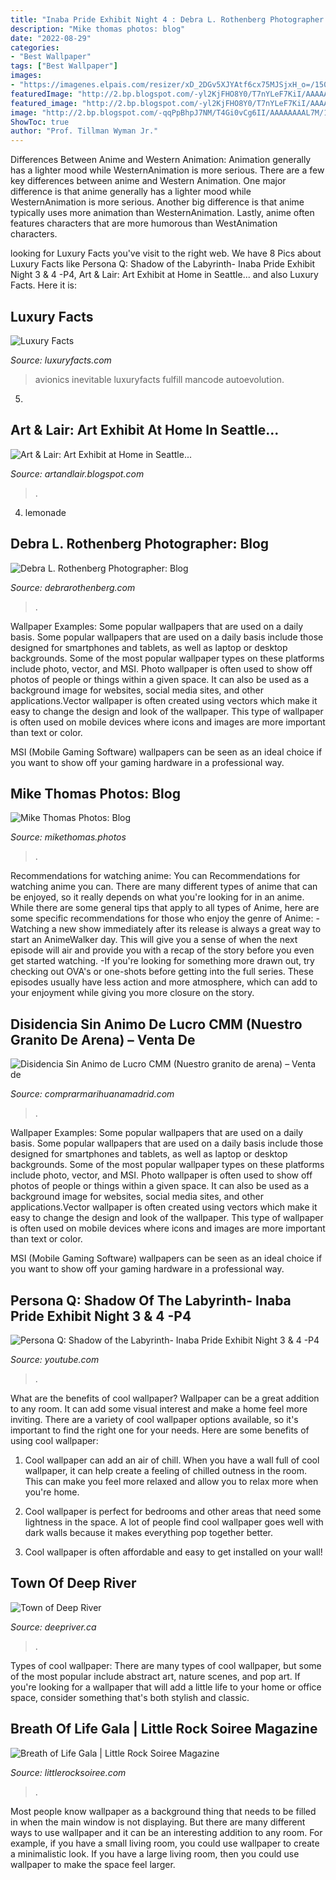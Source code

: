 ```yaml
---
title: "Inaba Pride Exhibit Night 4 : Debra L. Rothenberg Photographer: Blog"
description: "Mike thomas photos: blog"
date: "2022-08-29"
categories:
- "Best Wallpaper"
tags: ["Best Wallpaper"]
images:
- "https://imagenes.elpais.com/resizer/xD_2DGv5XJYAtf6cx75MJSjxH_o=/1500x0/cloudfront-eu-central-1.images.arcpublishing.com/prisa/UUA4MGZAHNHN7M3VFTUUBWDXZ4.jpg"
featuredImage: "http://2.bp.blogspot.com/-yl2KjFHO8Y0/T7nYLeF7KiI/AAAAAAAAEYI/4QQ0PWEDdSw/w1200-h630-p-k-no-nu/IMG_3618.JPG"
featured_image: "http://2.bp.blogspot.com/-yl2KjFHO8Y0/T7nYLeF7KiI/AAAAAAAAEYI/4QQ0PWEDdSw/w1200-h630-p-k-no-nu/IMG_3618.JPG"
image: "http://2.bp.blogspot.com/-qqPpBhpJ7NM/T4Gi0vCg6II/AAAAAAAAL7M/1e_nISQfsOM/s1600/554335_10150734307278081_49859873080_9534627_1909793709_n.jpg"
ShowToc: true
author: "Prof. Tillman Wyman Jr."
---
```



Differences Between Anime and Western Animation: Animation generally has a lighter mood while WesternAnimation is more serious.
There are a few key differences between anime and Western Animation. One major difference is that anime generally has a lighter mood while WesternAnimation is more serious. Another big difference is that anime typically uses more animation than WesternAnimation. Lastly, anime often features characters that are more humorous than WestAnimation characters.

	

		
looking for Luxury Facts you've visit to the right web. We have 8 Pics about Luxury Facts like Persona Q: Shadow of the Labyrinth- Inaba Pride Exhibit Night 3 &amp; 4 -P4, Art &amp; Lair: Art Exhibit at Home in Seattle... and also Luxury Facts. Here it is:
		
    
## Luxury Facts

<img loading=lazy src="http://www.luxuryfacts.com/app/webroot/img/images/avionics-02-electric-bike.jpg" onerror="this.onerror=null;this.src='https://tse4.mm.bing.net/th?id=OIP.RIkvvASsQ5aKm1L87cEyaQHaEn&amp;pid=15.1';" alt="Luxury Facts">

_Source: luxuryfacts.com_

>avionics inevitable luxuryfacts fulfill mancode autoevolution. 

	

5.

    
## Art &amp; Lair: Art Exhibit At Home In Seattle...

<img loading=lazy src="http://2.bp.blogspot.com/-yl2KjFHO8Y0/T7nYLeF7KiI/AAAAAAAAEYI/4QQ0PWEDdSw/w1200-h630-p-k-no-nu/IMG_3618.JPG" onerror="this.onerror=null;this.src='https://tse2.mm.bing.net/th?id=OIP.Fkj7ivO8yXjR0CKTYMjKHgHaD4&amp;pid=15.1';" alt="Art &amp; Lair: Art Exhibit at Home in Seattle...">

_Source: artandlair.blogspot.com_

>. 

	

4. lemonade 

    
## Debra L. Rothenberg Photographer: Blog

<img loading=lazy src="http://2.bp.blogspot.com/-qqPpBhpJ7NM/T4Gi0vCg6II/AAAAAAAAL7M/1e_nISQfsOM/s1600/554335_10150734307278081_49859873080_9534627_1909793709_n.jpg" onerror="this.onerror=null;this.src='https://tse2.mm.bing.net/th?id=OIP.-dAtNoby2olnM0Y8IIJKRwAAAA&amp;pid=15.1';" alt="Debra L. Rothenberg Photographer: Blog">

_Source: debrarothenberg.com_

>. 

	

Wallpaper Examples: Some popular wallpapers that are used on a daily basis.
Some popular wallpapers that are used on a daily basis include those designed for smartphones and tablets, as well as laptop or desktop backgrounds. Some of the most popular wallpaper types on these platforms include photo, vector, and MSI. 
Photo wallpaper is often used to show off photos of people or things within a given space. It can also be used as a background image for websites, social media sites, and other applications.Vector wallpaper is often created using vectors which make it easy to change the design and look of the wallpaper. This type of wallpaper is often used on mobile devices where icons and images are more important than text or color. 

MSI (Mobile Gaming Software) wallpapers can be seen as an ideal choice if you want to show off your gaming hardware in a professional way.

    
## Mike Thomas Photos: Blog

<img loading=lazy src="https://mikethomas.photos/img/s/v-10/p1122747063-2.jpg" onerror="this.onerror=null;this.src='https://tse4.mm.bing.net/th?id=OIP.3jH-rRncuNMIquBI_1JORwAAAA&amp;pid=15.1';" alt="Mike Thomas Photos: Blog">

_Source: mikethomas.photos_

>. 

	

Recommendations for watching anime: You can
Recommendations for watching anime you can. There are many different types of anime that can be enjoyed, so it really depends on what you're looking for in an anime. While there are some general tips that apply to all types of Anime, here are some specific recommendations for those who enjoy the genre of Anime: 
-Watching a new show immediately after its release is always a great way to start an AnimeWalker day. This will give you a sense of when the next episode will air and provide you with a recap of the story before you even get started watching. 
-If you're looking for something more drawn out, try checking out OVA's or one-shots before getting into the full series. These episodes usually have less action and more atmosphere, which can add to your enjoyment while giving you more closure on the story.

    
## Disidencia Sin Animo De Lucro CMM (Nuestro Granito De Arena) – Venta De

<img loading=lazy src="https://imagenes.elpais.com/resizer/xD_2DGv5XJYAtf6cx75MJSjxH_o=/1500x0/cloudfront-eu-central-1.images.arcpublishing.com/prisa/UUA4MGZAHNHN7M3VFTUUBWDXZ4.jpg" onerror="this.onerror=null;this.src='https://tse2.mm.bing.net/th?id=OIP.T95ONEip0-onXIJZXkmr9wHaEK&amp;pid=15.1';" alt="Disidencia Sin Animo de Lucro CMM (Nuestro granito de arena) – Venta de">

_Source: comprarmarihuanamadrid.com_

>. 

	

Wallpaper Examples: Some popular wallpapers that are used on a daily basis.
Some popular wallpapers that are used on a daily basis include those designed for smartphones and tablets, as well as laptop or desktop backgrounds. Some of the most popular wallpaper types on these platforms include photo, vector, and MSI. 
Photo wallpaper is often used to show off photos of people or things within a given space. It can also be used as a background image for websites, social media sites, and other applications.Vector wallpaper is often created using vectors which make it easy to change the design and look of the wallpaper. This type of wallpaper is often used on mobile devices where icons and images are more important than text or color. 

MSI (Mobile Gaming Software) wallpapers can be seen as an ideal choice if you want to show off your gaming hardware in a professional way.

    
## Persona Q: Shadow Of The Labyrinth- Inaba Pride Exhibit Night 3 &amp; 4 -P4

<img loading=lazy src="https://i.ytimg.com/vi/BZYQRXWdhCE/maxresdefault.jpg" onerror="this.onerror=null;this.src='https://tse1.mm.bing.net/th?id=OIP.9nJPjXuuBcYTUcKRUi_b9wHaEK&amp;pid=15.1';" alt="Persona Q: Shadow of the Labyrinth- Inaba Pride Exhibit Night 3 &amp; 4 -P4">

_Source: youtube.com_

>. 

	

What are the benefits of cool wallpaper?
Wallpaper can be a great addition to any room. It can add some visual interest and make a home feel more inviting. There are a variety of cool wallpaper options available, so it's important to find the right one for your needs. Here are some benefits of using cool wallpaper: 
1. Cool wallpaper can add an air of chill. When you have a wall full of cool wallpaper, it can help create a feeling of chilled outness in the room. This can make you feel more relaxed and allow you to relax more when you're home. 

2. Cool wallpaper is perfect for bedrooms and other areas that need some lightness in the space. A lot of people find cool wallpaper goes well with dark walls because it makes everything pop together better. 

3. Cool wallpaper is often affordable and easy to get installed on your wall!

    
## Town Of Deep River

<img loading=lazy src="http://www.deepriver.ca/userfiles/image/Remember(1).jpg" onerror="this.onerror=null;this.src='https://tse1.mm.bing.net/th?id=OIP.OBnrdU_U_995h3dv-UScagHaFu&amp;pid=15.1';" alt="Town of Deep River">

_Source: deepriver.ca_

>. 

	

Types of cool wallpaper:
There are many types of cool wallpaper, but some of the most popular include abstract art, nature scenes, and pop art. If you're looking for a wallpaper that will add a little life to your home or office space, consider something that's both stylish and classic.

    
## Breath Of Life Gala | Little Rock Soiree Magazine

<img loading=lazy src="http://assets.inarkansas.com/96788/jaimie-and-steve-moss-709_300.jpg" onerror="this.onerror=null;this.src='https://tse4.mm.bing.net/th?id=OIP.wBjmYdnmFj6PGjXJxBNobAAAAA&amp;pid=15.1';" alt="Breath of Life Gala | Little Rock Soiree Magazine">

_Source: littlerocksoiree.com_

>. 

	

Most people know wallpaper as a background thing that needs to be filled in when the main window is not displaying. But there are many different ways to use wallpaper and it can be an interesting addition to any room. For example, if you have a small living room, you could use wallpaper to create a minimalistic look. If you have a large living room, then you could use wallpaper to make the space feel larger.

